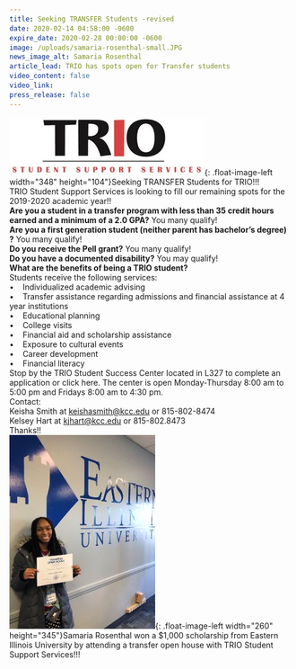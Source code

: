 ```yaml
---
title: Seeking TRANSFER Students -revised
date: 2020-02-14 04:58:00 -0600
expire_date: 2020-02-28 00:00:00 -0600
image: /uploads/samaria-rosenthal-small.JPG
news_image_alt: Samaria Rosenthal
article_lead: TRIO has spots open for Transfer students
video_content: false
video_link:
press_release: false
---
```


![](/uploads/trio-sss.JPG){: .float-image-left width="348" height="104"}Seeking TRANSFER Students for TRIO\!\!\!<br>TRIO Student Support Services is looking to fill our remaining spots for the 2019-2020 academic year\!\!<br>**Are you a student in a transfer program with less than 35 credit hours earned and a minimum of a 2.0 GPA?** You many qualify\!<br>**Are you a first generation student (neither parent has bachelor’s degree) ?** You many qualify\!<br>**Do you receive the Pell grant?** You many qualify\!<br>**Do you have a documented disability?** You may qualify\!<br>**What are the benefits of being a TRIO student?**<br>Students receive the following services:<br>• &nbsp; &nbsp;Individualized academic advising<br>• &nbsp; &nbsp;Transfer assistance regarding admissions and financial assistance at 4 year institutions<br>• &nbsp; &nbsp;Educational planning<br>• &nbsp; &nbsp;College visits<br>• &nbsp; &nbsp;Financial aid and scholarship assistance<br>• &nbsp; &nbsp;Exposure to cultural events<br>• &nbsp; &nbsp;Career development<br>• &nbsp; &nbsp;Financial literacy<br>Stop by the TRIO Student Success Center located in L327 to complete an application or click here. The center is open Monday-Thursday 8:00 am to 5:00 pm and Fridays 8:00 am to 4:30 pm.&nbsp;<br>Contact:<br>Keisha Smith at keishasmith@kcc.edu or 815-802-8474<br>Kelsey Hart at kjhart@kcc.edu or 815-802.8473<br>Thanks\!\!<br>![](/uploads/samaria-rosenthal-small.JPG){: .float-image-left width="260" height="345"}Samaria Rosenthal won a $1,000 scholarship from Eastern Illinois University by attending a transfer open house with TRIO Student Support Services\!\!\!&nbsp;